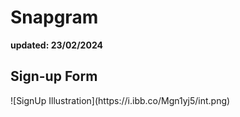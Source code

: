 # Snapgram
<b>updated: 23/02/2024</b>

<h2>Sign-up Form</h2>
![SignUp Illustration](https://i.ibb.co/Mgn1yj5/int.png)
